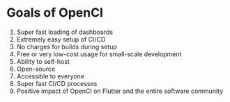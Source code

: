 # Goals of OpenCI

1. Super fast loading of dashboards
2. Extremely easy setup of CI/CD
3. No charges for builds during setup
4. Free or very low-cost usage for small-scale development
5. Ability to self-host
6. Open-source
7. Accessible to everyone
8. Super fast CI/CD processes
9. Positive impact of OpenCI on Flutter and the entire software community
